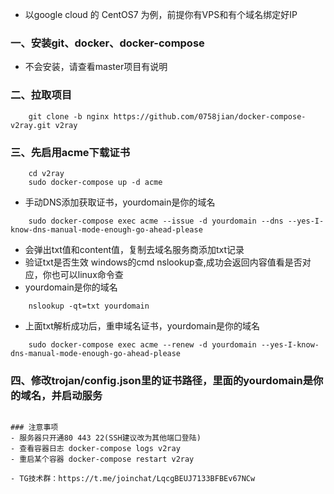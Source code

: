 ﻿- 以google cloud 的 CentOS7 为例，前提你有VPS和有个域名绑定好IP
### 一、安装git、docker、docker-compose
- 不会安装，请查看master项目有说明
### 二、拉取项目
```
    git clone -b nginx https://github.com/0758jian/docker-compose-v2ray.git v2ray
```
### 三、先启用acme下载证书
```
    cd v2ray
    sudo docker-compose up -d acme
```
- 手动DNS添加获取证书，yourdomain是你的域名
```
    sudo docker-compose exec acme --issue -d yourdomain --dns --yes-I-know-dns-manual-mode-enough-go-ahead-please
```
- 会弹出txt值和content值，复制去域名服务商添加txt记录
- 验证txt是否生效 windows的cmd nslookup查,成功会返回内容值看是否对应，你也可以linux命令查
- yourdomain是你的域名
```
    nslookup -qt=txt yourdomain
```
- 上面txt解析成功后，重申域名证书，yourdomain是你的域名
```
    sudo docker-compose exec acme --renew -d yourdomain --yes-I-know-dns-manual-mode-enough-go-ahead-please
```
### 四、修改trojan/config.json里的证书路径，里面的yourdomain是你的域名，并启动服务
```

### 注意事项
- 服务器只开通80 443 22(SSH建议改为其他端口登陆)
- 查看容器日志 docker-compose logs v2ray
- 重启某个容器 docker-compose restart v2ray

- TG技术群：https://t.me/joinchat/LqcgBEUJ7133BFBEv67NCw